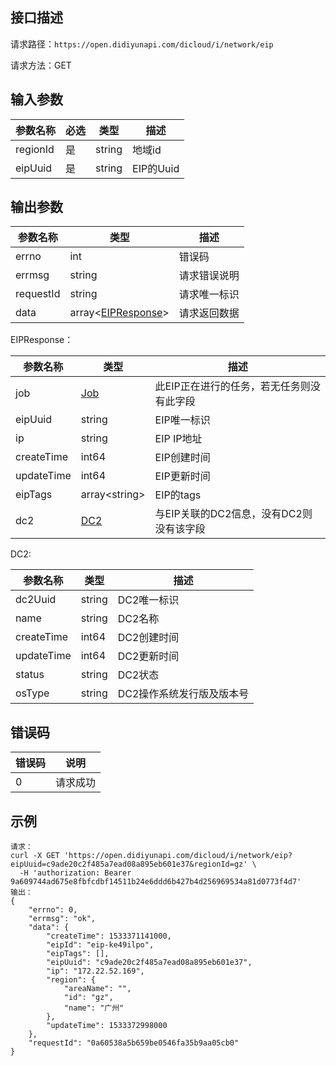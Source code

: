 ## 接口描述
请求路径：`https://open.didiyunapi.com/dicloud/i/network/eip`

请求方法：GET
## 输入参数
|参数名称 | 必选 | 类型 | 描述|
|--------|-----|-----|-----|
| regionId | 是 | string | 地域id |
| eipUuid     | 是 | string  |EIP的Uuid  |

## 输出参数
|参数名称  | 类型 | 描述|
|--------|-----|-----|
|errno | int  |错误码 |
|errmsg|string|请求错误说明	|
|requestId |string|请求唯一标识 |
|data | array<[EIPResponse](#EipResponse)>| 请求返回数据| 


<span id="EipResponse"></span>
EIPResponse：

|参数名称  | 类型 | 描述|
|--------|-----|-----|
|job | [Job](/static/docs-content/products/通用响应结构.md#Job) | 此EIP正在进行的任务，若无任务则没有此字段 |
|eipUuid  | string  |EIP唯一标识   |
|ip   | string  |EIP IP地址   |
|createTime     | int64  |EIP创建时间  |
|updateTime      | int64  |EIP更新时间   |
|eipTags  | array&lt;string&gt;    |EIP的tags     |
|dc2	  | [DC2](#Dc22)   | 与EIP关联的DC2信息，没有DC2则没有该字段 |


<span id="Dc22"></span>
DC2:

|参数名称  | 类型 | 描述|
|--------|-----|-----|
|dc2Uuid  | string  |DC2唯一标识   |
|name   | string  |DC2名称     |
|createTime     | int64  |DC2创建时间    |
|updateTime      | int64  |DC2更新时间       |
|status   | string  |DC2状态     |
|osType  | string  |DC2操作系统发行版及版本号   |


## 错误码
| 错误码 | 说明    |
|-------|---------|
| 0    | 请求成功  |

## 示例

```
请求：
curl -X GET 'https://open.didiyunapi.com/dicloud/i/network/eip?eipUuid=c9ade20c2f485a7ead08a895eb601e37&regionId=gz' \
  -H 'authorization: Bearer 9a609744ad675e8fbfcdbf14511b24e6ddd6b427b4d256969534a81d0773f4d7' 
输出：
{
	"errno": 0,
	"errmsg": "ok",
	"data": {
		"createTime": 1533371141000,
		"eipId": "eip-ke49ilpo",
		"eipTags": [],
		"eipUuid": "c9ade20c2f485a7ead08a895eb601e37",
		"ip": "172.22.52.169",
		"region": {
			"areaName": "",
			"id": "gz",
			"name": "广州"
		},
		"updateTime": 1533372998000
	},
	"requestId": "0a60538a5b659be0546fa35b9aa05cb0"
}
```